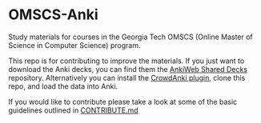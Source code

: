 # OMSCS-Anki

Study materials for courses in the Georgia Tech OMSCS (Online Master of Science in Computer Science) program.

This repo is for contributing to improve the materials. If you just want to download the Anki decks, you can find them the [AnkiWeb Shared Decks](https://ankiweb.net/shared/byauthor/1210110765) repository. Alternatively you can install the [CrowdAnki plugin](https://ankiweb.net/shared/info/1788670778), clone this repo, and load the data into Anki.

If you would like to contribute please take a look at some of the basic guidelines outlined in [CONTRIBUTE.md](./CONTRIBUTE.md)
